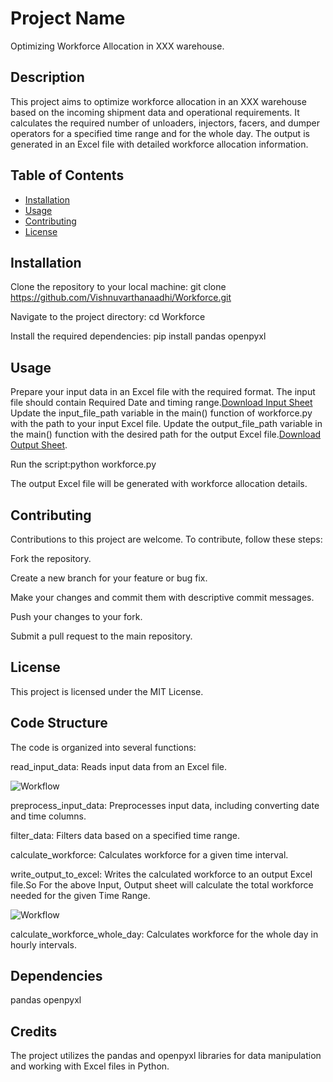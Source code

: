 # Project Name
Optimizing Workforce Allocation in XXX warehouse.
## Description
This project aims to optimize workforce allocation in an XXX warehouse based on the incoming shipment data and operational requirements. 
It calculates the required number of unloaders, injectors, facers, and dumper operators for a specified time range and for the whole day. 
The output is generated in an Excel file with detailed workforce allocation information.

## Table of Contents
- [Installation](#installation)
- [Usage](#usage)
- [Contributing](#contributing)
- [License](#license)

## Installation
Clone the repository to your local machine: git clone https://github.com/Vishnuvarthanaadhi/Workforce.git

Navigate to the project directory:  cd Workforce

Install the required dependencies:  pip install pandas openpyxl
## Usage
Prepare your input data in an Excel file with the required format. The input file should contain Required Date and timing range.[Download Input Sheet](https://github.com/Vishnuvarthanaadhi/Workforce/blob/5c87cc692ae603f218f57c08137f134910a7fc9f/Input.xlsx)
Update the input_file_path variable in the main() function of workforce.py with the path to your input Excel file.
Update the output_file_path variable in the main() function with the desired path for the output Excel file.[Download Output Sheet](https://github.com/Vishnuvarthanaadhi/Workforce/blob/a41ae7c4b591a5132cfe8e429946168737d69354/MainData.xlsx).

Run the script:python workforce.py

The output Excel file will be generated with workforce allocation details.

## Contributing

Contributions to this project are welcome. To contribute, follow these steps:

Fork the repository.

Create a new branch for your feature or bug fix.

Make your changes and commit them with descriptive commit messages.

Push your changes to your fork.

Submit a pull request to the main repository.

## License
This project is licensed under the MIT License.

## Code Structure

The code is organized into several functions:

read_input_data: Reads input data from an Excel file.

![Workflow](https://github.com/Vishnuvarthanaadhi/Workforce/blob/a6975e0c6c78cac52ec0962fb46b5bf98c0bc08e/Input.png)

preprocess_input_data: Preprocesses input data, including converting date and time columns.

filter_data: Filters data based on a specified time range.

calculate_workforce: Calculates workforce for a given time interval.

write_output_to_excel: Writes the calculated workforce to an output Excel file.So For the above Input, Output sheet will calculate the total workforce needed for the given Time Range.

![Workflow](https://github.com/Vishnuvarthanaadhi/Workforce/blob/5f3c3892291eebb2735fce5a9b52360eee10b965/Output.png)

calculate_workforce_whole_day: Calculates workforce for the whole day in hourly intervals.

## Dependencies
pandas
openpyxl

## Credits
The project utilizes the pandas and openpyxl libraries for data manipulation and working with Excel files in Python.
